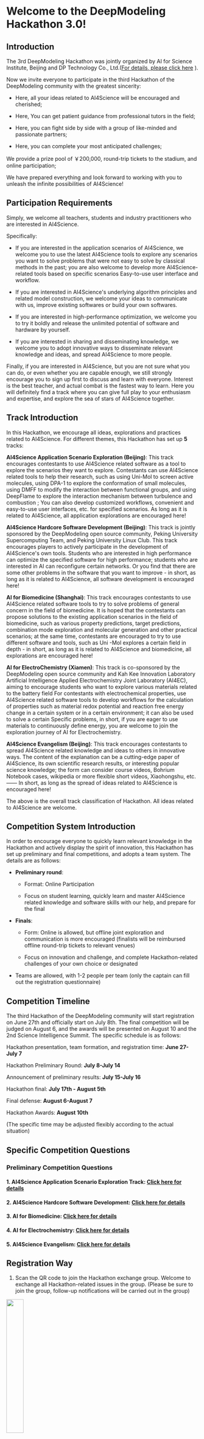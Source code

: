 # Welcome to the DeepModeling Hackathon 3.0!

## Introduction

The 3rd DeepModeling Hackathon was jointly organized by AI for Science Institute, Beijing and DP Technology Co., Ltd.([For details, please click here](https://mp.weixin.qq.com/s?__biz=MzUxMDQwOTk4MA==&mid=2247497497&idx=1&sn=97499acbc2388e7ef7c6498b2caa89e1&chksm=f901da8ace76539ccea1fe3ed2b6f759fd22b1591ef8249a8f5ce2a278144334c91dc25a13bc&scene=21#wechat_redirect) ).

Now we invite everyone to participate in the third Hackathon of the DeepModeling community with the greatest sincerity:

- Here, all your ideas related to AI4Science will be encouraged and cherished;

- Here, You can get patient guidance from professional tutors in the field;

- Here, you can fight side by side with a group of like-minded and passionate partners;

- Here, you can complete your most anticipated challenges;

We provide a prize pool of ￥200,000, round-trip tickets to the stadium, and online participation;

We have prepared everything and look forward to working with you to unleash the infinite possibilities of AI4Science!

## Participation Requirements

Simply, we welcome all teachers, students and industry practitioners who are interested in AI4Science.

Specifically:

- If you are interested in the application scenarios of AI4Science, we welcome you to use the latest AI4Science tools to explore any scenarios you want to solve problems that were not easy to solve by classical methods in the past; you are also welcome to develop more AI4Science-related tools based on specific scenarios Easy-to-use user interface and workflow.

- If you are interested in AI4Science's underlying algorithm principles and related model construction, we welcome your ideas to communicate with us, improve existing softwares or build your own softwares.

- If you are interested in high-performance optimization, we welcome you to try it boldly and release the unlimited potential of software and hardware by yourself.

- If you are interested in sharing and disseminating knowledge, we welcome you to adopt innovative ways to disseminate relevant knowledge and ideas, and spread AI4Science to more people.

Finally, if you are interested in AI4Science, but you are not sure what you can do, or even whether you are capable enough, we still strongly encourage you to sign up first to discuss and learn with everyone. Interest is the best teacher, and actual combat is the fastest way to learn. Here you will definitely find a track where you can give full play to your enthusiasm and expertise, and explore the sea of stars of AI4Science together.

## Track Introduction

In this Hackathon, we encourage all ideas, explorations and practices related to AI4Science. For different themes, this Hackathon has set up **5** tracks:

**AI4Science Application Scenario Exploration (Beijing)**: This track encourages contestants to use AI4Science related software as a tool to explore the scenarios they want to explore. Contestants can use AI4Science related tools to help their research, such as using Uni-Mol to screen active molecules, using DPA-1 to explore the conformation of small molecules, using DMFF to modify the interaction between functional groups, and using DeepFlame to explore the interaction mechanism between turbulence and combustion ; You can also develop customized workflows, convenient and easy-to-use user interfaces, etc. for specified scenarios. As long as it is related to AI4Science, all application explorations are encouraged here!

**AI4Science Hardcore Software Development (Beijing)**: This track is jointly sponsored by the DeepModeling open source community, Peking University Supercomputing Team, and Peking University Linux Club. This track encourages players to actively participate in the development of AI4Science's own tools. Students who are interested in high performance can optimize the specified software for high performance; students who are interested in AI can reconfigure certain networks. Or you find that there are some other problems in the software that you want to improve - in short, as long as it is related to AI4Science, all software development is encouraged here!

**AI for Biomedicine (Shanghai)**: This track encourages contestants to use AI4Science related software tools to try to solve problems of general concern in the field of biomedicine. It is hoped that the contestants can propose solutions to the existing application scenarios in the field of biomedicine, such as various property predictions, target predictions, combination mode exploration and molecular generation and other practical scenarios; at the same time, contestants are encouraged to try to use different software and tools, such as Uni -Mol explores a certain field in depth - in short, as long as it is related to AI4Science and biomedicine, all explorations are encouraged here!

**AI for ElectroChemistry (Xiamen)**: This track is co-sponsored by the DeepModeling open source community and Kah Kee Innovation Laboratory Artificial Intelligence Applied Electrochemistry Joint Laboratory (AI4EC), aiming to encourage students who want to explore various materials related to the battery field For contestants with electrochemical properties, use AI4Science related software tools to develop workflows for the calculation of properties such as material redox potential and reaction free energy change in a certain system or in a certain environment; it can also be used to solve a certain Specific problems, in short, if you are eager to use materials to continuously define energy, you are welcome to join the exploration journey of AI for Electrochemistry.

**AI4Science Evangelism (Beijing)**: This track encourages contestants to spread AI4Science related knowledge and ideas to others in innovative ways. The content of the explanation can be a cutting-edge paper of AI4Science, its own scientific research results, or interesting popular science knowledge; the form can consider course videos, Bohrium Notebook cases, wikipedia or more flexible short videos, Xiaohongshu, etc.—— In short, as long as the spread of ideas related to AI4Science is encouraged here!

The above is the overall track classification of Hackathon. All ideas related to AI4Science are welcome.

## Competition System Introduction

In order to encourage everyone to quickly learn relevant knowledge in the Hackathon and actively display the spirit of innovation, this Hackathon has set up preliminary and final competitions, and adopts a team system. The details are as follows:

- **Preliminary round**:

   - Format: Online Participation

   - Focus on student learning, quickly learn and master AI4Science related knowledge and software skills with our help, and prepare for the final

- **Finals**:

   - Form: Online is allowed, but offline joint exploration and communication is more encouraged (finalists will be reimbursed offline round-trip tickets to relevant venues)

   - Focus on innovation and challenge, and complete Hackathon-related challenges of your own choice or designated

- Teams are allowed, with 1-2 people per team (only the captain can fill out the registration questionnaire)

## Competition Timeline

The third Hackathon of the DeepModeling community will start registration on June 27th and officially start on July 8th. The final competition will be judged on August 6, and the awards will be presented on August 10 and the 2nd Science Intelligence Summit. The specific schedule is as follows:

Hackathon presentation, team formation, and registration time: **June 27-July 7**

Hackathon Preliminary Round: **July 8-July 14**

Announcement of preliminary results: **July 15-July 16**

Hackathon final: **July 17th - August 5th**

Final defense: **August 6-August 7**

Hackathon Awards: **August 10th**

   (The specific time may be adjusted flexibly according to the actual situation)

## Specific Competition Questions

### Preliminary Competition Questions

#### 1. AI4Science Application Scenario Exploration Track: [Click here for details](https://dptechnology.feishu.cn/docx/G5IAdItjIonSi1xG8HBc6IWbnEb?from=from_copylink)


#### 2. AI4Science Hardcore Software Development: [Click here for details](https://dptechnology.feishu.cn/docx/QGfHdUHrEowMi4xYkJuchN9Rnbh?from=from_copylink)


#### 3. AI for Biomedicine: [Click here for details](https://dptechnology.feishu.cn/docx/S08Hddzo7oxsjsx6chlc4BAinEf?from=from_copylink)


#### 4. AI for Electrochemistry: [Click here for details](https://dptechnology.feishu.cn/docx/UJIwdMKf6oMhMjxRQcfciR8onyc?from=from_copylink)


#### 5. AI4Science Evangelism: [Click here for details](https://dptechnology.feishu.cn/docx/Rl03dnIqqomF0Fx8FjgcVhnonRd)


## Registration Way

1. Scan the QR code to join the Hackathon exchange group. Welcome to exchange all Hackathon-related issues in the group. (Please be sure to join the group, follow-up notifications will be carried out in the group)

<img src="https://github.com/Letian88/Hackathon2023/assets/91178477/d9a98bcb-963a-4d27-92c2-e0b7e06342ab" width=30%>

If the QR code cannot be added, you can scan the code to add Deep Potential editor WeChat: deeppotential, editor will manually pull you into the group

2. After choosing the track, please scan the QR code below and fill out the questionnaire to register before July 8.

<img src="https://github.com/Letian88/Hackathon2023/assets/91178477/7ea4745d-f455-46cb-ba84-9b4736440ad9#pic_center=50x" width=25%>
